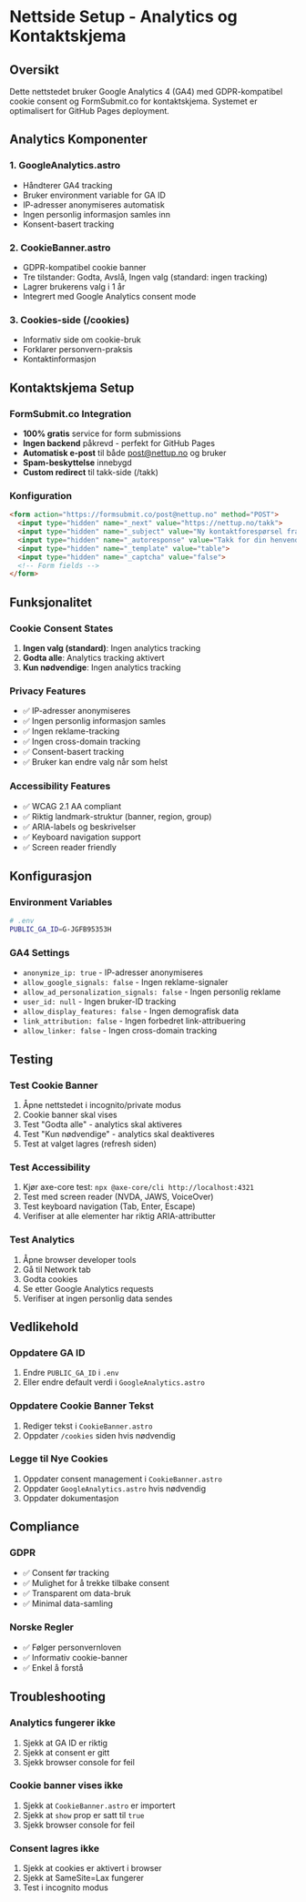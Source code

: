 # Nettside Setup - Analytics og Kontaktskjema

## Oversikt

Dette nettstedet bruker Google Analytics 4 (GA4) med GDPR-kompatibel cookie consent og FormSubmit.co for kontaktskjema. Systemet er optimalisert for GitHub Pages deployment.

## Analytics Komponenter

### 1. GoogleAnalytics.astro
- Håndterer GA4 tracking
- Bruker environment variable for GA ID
- IP-adresser anonymiseres automatisk
- Ingen personlig informasjon samles inn
- Konsent-basert tracking

### 2. CookieBanner.astro
- GDPR-kompatibel cookie banner
- Tre tilstander: Godta, Avslå, Ingen valg (standard: ingen tracking)
- Lagrer brukerens valg i 1 år
- Integrert med Google Analytics consent mode

### 3. Cookies-side (/cookies)
- Informativ side om cookie-bruk
- Forklarer personvern-praksis
- Kontaktinformasjon

## Kontaktskjema Setup

### FormSubmit.co Integration
- **100% gratis** service for form submissions
- **Ingen backend** påkrevd - perfekt for GitHub Pages
- **Automatisk e-post** til både post@nettup.no og bruker
- **Spam-beskyttelse** innebygd
- **Custom redirect** til takk-side (/takk)

### Konfiguration
```html
<form action="https://formsubmit.co/post@nettup.no" method="POST">
  <input type="hidden" name="_next" value="https://nettup.no/takk">
  <input type="hidden" name="_subject" value="Ny kontaktforespørsel fra nettup.no">
  <input type="hidden" name="_autoresponse" value="Takk for din henvendelse! Vi har mottatt din melding og vil komme tilbake til deg innen 24 timer. Med vennlig hilsen, Teamet på Nettup">
  <input type="hidden" name="_template" value="table">
  <input type="hidden" name="_captcha" value="false">
  <!-- Form fields -->
</form>
```

## Funksjonalitet

### Cookie Consent States
1. **Ingen valg (standard)**: Ingen analytics tracking
2. **Godta alle**: Analytics tracking aktivert
3. **Kun nødvendige**: Ingen analytics tracking

### Privacy Features
- ✅ IP-adresser anonymiseres
- ✅ Ingen personlig informasjon samles
- ✅ Ingen reklame-tracking
- ✅ Ingen cross-domain tracking
- ✅ Consent-basert tracking
- ✅ Bruker kan endre valg når som helst

### Accessibility Features
- ✅ WCAG 2.1 AA compliant
- ✅ Riktig landmark-struktur (banner, region, group)
- ✅ ARIA-labels og beskrivelser
- ✅ Keyboard navigation support
- ✅ Screen reader friendly

## Konfigurasjon

### Environment Variables
```bash
# .env
PUBLIC_GA_ID=G-JGFB95353H
```

### GA4 Settings
- `anonymize_ip: true` - IP-adresser anonymiseres
- `allow_google_signals: false` - Ingen reklame-signaler
- `allow_ad_personalization_signals: false` - Ingen personlig reklame
- `user_id: null` - Ingen bruker-ID tracking
- `allow_display_features: false` - Ingen demografisk data
- `link_attribution: false` - Ingen forbedret link-attribuering
- `allow_linker: false` - Ingen cross-domain tracking

## Testing

### Test Cookie Banner
1. Åpne nettstedet i incognito/private modus
2. Cookie banner skal vises
3. Test "Godta alle" - analytics skal aktiveres
4. Test "Kun nødvendige" - analytics skal deaktiveres
5. Test at valget lagres (refresh siden)

### Test Accessibility
1. Kjør axe-core test: `npx @axe-core/cli http://localhost:4321`
2. Test med screen reader (NVDA, JAWS, VoiceOver)
3. Test keyboard navigation (Tab, Enter, Escape)
4. Verifiser at alle elementer har riktig ARIA-attributter

### Test Analytics
1. Åpne browser developer tools
2. Gå til Network tab
3. Godta cookies
4. Se etter Google Analytics requests
5. Verifiser at ingen personlig data sendes

## Vedlikehold

### Oppdatere GA ID
1. Endre `PUBLIC_GA_ID` i `.env`
2. Eller endre default verdi i `GoogleAnalytics.astro`

### Oppdatere Cookie Banner Tekst
1. Rediger tekst i `CookieBanner.astro`
2. Oppdater `/cookies` siden hvis nødvendig

### Legge til Nye Cookies
1. Oppdater consent management i `CookieBanner.astro`
2. Oppdater `GoogleAnalytics.astro` hvis nødvendig
3. Oppdater dokumentasjon

## Compliance

### GDPR
- ✅ Consent før tracking
- ✅ Mulighet for å trekke tilbake consent
- ✅ Transparent om data-bruk
- ✅ Minimal data-samling

### Norske Regler
- ✅ Følger personvernloven
- ✅ Informativ cookie-banner
- ✅ Enkel å forstå

## Troubleshooting

### Analytics fungerer ikke
1. Sjekk at GA ID er riktig
2. Sjekk at consent er gitt
3. Sjekk browser console for feil

### Cookie banner vises ikke
1. Sjekk at `CookieBanner.astro` er importert
2. Sjekk at `show` prop er satt til `true`
3. Sjekk browser console for feil

### Consent lagres ikke
1. Sjekk at cookies er aktivert i browser
2. Sjekk at SameSite=Lax fungerer
3. Test i incognito modus 